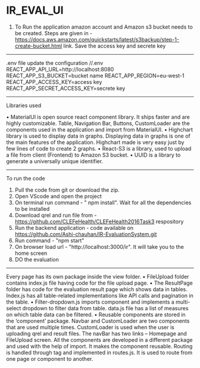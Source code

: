 # IR_EVAL_UI

1. To Run the application amazon account and Amazon s3 bucket needs to be created. Steps are given in - https://docs.aws.amazon.com/quickstarts/latest/s3backup/step-1-create-bucket.html link.
Save the access key and secrete key

--------------------------
.env file update the configuration
//.env
REACT_APP_API_URL=http://localhost:8080
REACT_APP_S3_BUCKET=bucket name
REACT_APP_REGION=eu-west-1
REACT_APP_ACCESS_KEY=access key 
REACT_APP_SECRET_ACCESS_KEY=secrete key

-----------------------------------
Libraries used 

• MaterialUI is open source react component library. It ships faster and are highly 
customizable. Table, Navigation Bar, Buttons, CustomLoader are the components used in the 
application and import from MaterialUI. 
• Highchart library is used to display data in graphs. Displaying data in graphs is one 
of the main features of the application. Highchart made is very easy just by few lines of code 
to create 2 graphs. 
• React-S3 is a library, used to upload a file from client (Frontend) to Amazon S3 
bucket.
• UUID is a library to generate a universally unique identifier.

-------------------------------------

To run the code
1. Pull the code from git or download the zip.
2. Open VScode and open the project
3. On terminal run command - " npm install". Wait for all the dependencies to be installed
4. Download qrel and run file from - https://github.com/CLEFeHealth/CLEFeHealth2016Task3 respository
5. Run the backend application - code available on https://github.com/Ashi-chauhan/IR-EvaluationSystem.git
6. Run command - "npm start"
7. On browser load url - "http://localhost:3000/ir". It will take you to the home screen
8. DO the evaluation
--------------------------------
Every page has its own package inside the view folder.
• FileUpload folder contains index.js file having code for the file upload page. 
• The ResultPage folder has code for the evaluation result page which shows data in 
tables. Index.js has all table-related implementations like API calls and pagination in the table. 
• Filter-dropdown.js imports <ReactSelect> component and implements a multi-select 
dropdown to filter data from table. data.js file has a list of measures on which table data can be 
filtered.
• Reusable components are stored in the ‘component’ package. Navbar and
CustomLoader are two components that are used multiple times. CustomLoader is used when 
the user is uploading qrel and result files. The navBar has two links – Homepage and FileUpload 
screen.
All the components are developed in a different package and used with the help of import. It 
makes the component reusable. Routing is handled through <Routes> tag and implemented in 
routes.js. It is used to route from one page or component to another.
 
